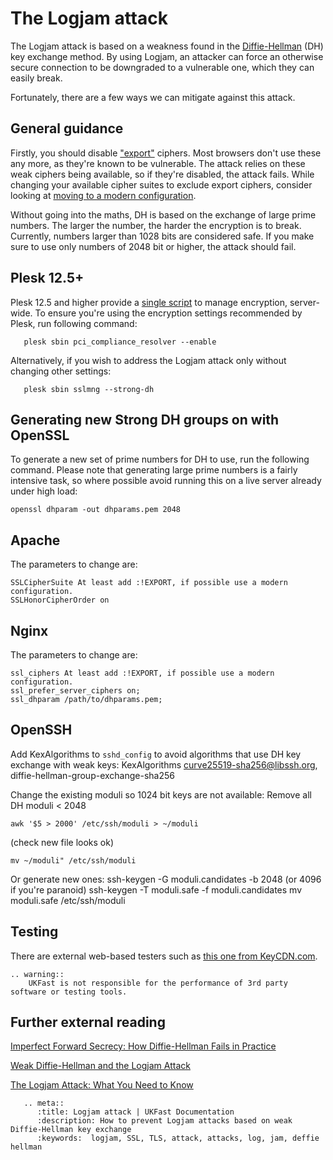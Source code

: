 # The Logjam attack

The Logjam attack is based on a weakness found in the [Diffie-Hellman](https://en.wikipedia.org/wiki/Diffie%E2%80%93Hellman_key_exchange) (DH) key exchange method. By using Logjam, an attacker can force an otherwise secure connection to be downgraded to a vulnerable one, which they can easily break.

Fortunately, there are a few ways we can mitigate against this attack.

## General guidance

Firstly, you should disable ["export"](https://en.wikipedia.org/wiki/Export_of_cryptography_from_the_United_States#PC_era) ciphers. Most browsers don't use these any more, as they're known to be vulnerable. The attack relies on these weak ciphers being available, so if they're disabled, the attack fails. While changing your available cipher suites to exclude export ciphers, consider looking at [moving to a modern configuration](https://mozilla.github.io/server-side-tls/ssl-config-generator/).

Without going into the maths, DH is based on the exchange of large prime numbers. The larger the number, the harder the encryption is to break. Currently, numbers larger than 1028 bits are considered safe. If you make sure to use only numbers of 2048 bit or higher, the attack should fail.

## Plesk 12.5+
Plesk 12.5 and higher provide a [single script](https://docs.plesk.com/en-US/12.5/advanced-administration-guide-linux/pci-dss-compliance/tune-plesk-to-meet-pci-dss-on-linux.65871/) to manage encryption, server-wide. To ensure you're using the encryption settings recommended by Plesk, run following command:
```console
   plesk sbin pci_compliance_resolver --enable
```

Alternatively, if you wish to address the Logjam attack only without changing other settings:
```console
   plesk sbin sslmng --strong-dh
```

## Generating new Strong DH groups on with OpenSSL

To generate a new set of prime numbers for DH to use, run the following command. Please note that generating large prime numbers is a fairly intensive task, so where possible avoid running this on a live server already under high load:
```console
openssl dhparam -out dhparams.pem 2048
```

## Apache

The parameters to change are:
```console
SSLCipherSuite At least add :!EXPORT, if possible use a modern configuration.
SSLHonorCipherOrder on      
```

## Nginx

The parameters to change are:
```console
ssl_ciphers At least add :!EXPORT, if possible use a modern configuration.
ssl_prefer_server_ciphers on;
ssl_dhparam /path/to/dhparams.pem;
```

## OpenSSH

Add KexAlgorithms to `sshd_config` to avoid algorithms that use DH key exchange with weak keys:
KexAlgorithms curve25519-sha256@libssh.org, diffie-hellman-group-exchange-sha256

Change the existing moduli so 1024 bit keys are not available:
Remove all DH moduli < 2048
```console
awk '$5 > 2000' /etc/ssh/moduli > ~/moduli
```
(check new file looks ok)

```console
mv ~/moduli" /etc/ssh/moduli
```

Or generate new ones:
ssh-keygen -G moduli.candidates -b 2048 (or 4096 if you're paranoid)
ssh-keygen -T moduli.safe -f moduli.candidates
mv moduli.safe /etc/ssh/moduli

## Testing

There are external web-based testers such as [this one from KeyCDN.com](https://tools.keycdn.com/logjam).  

```eval_rst
.. warning::
    UKFast is not responsible for the performance of 3rd party software or testing tools.
```

## Further external reading

[Imperfect Forward Secrecy: How Diffie-Hellman Fails in Practice](https://weakdh.org/imperfect-forward-secrecy-ccs15.pdf)

[Weak Diffie-Hellman and the Logjam Attack](https://weakdh.org/)

[The Logjam Attack: What You Need to Know](https://blog.malwarebytes.com/101/2015/05/the-logjam-attack-what-you-need-to-know/)


```eval_rst
   .. meta::
      :title: Logjam attack | UKFast Documentation
      :description: How to prevent Logjam attacks based on weak Diffie-Hellman key exchange
      :keywords:  logjam, SSL, TLS, attack, attacks, log, jam, deffie hellman
